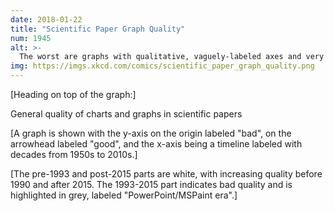 ```yaml
---
date: 2018-01-22
title: "Scientific Paper Graph Quality"
num: 1945
alt: >-
  The worst are graphs with qualitative, vaguely-labeled axes and very little actual data.
img: https://imgs.xkcd.com/comics/scientific_paper_graph_quality.png
---
```

[Heading on top of the graph:]

General quality of charts and graphs in scientific papers

[A graph is shown with the y-axis on the origin labeled "bad", on the arrowhead labeled "good", and the x-axis being a timeline labeled with decades from 1950s to 2010s.]

[The pre-1993 and post-2015 parts are white, with increasing quality before 1990 and after 2015. The 1993-2015 part indicates bad quality and is highlighted in grey, labeled "PowerPoint/MSPaint era".]